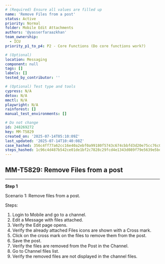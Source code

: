 ```yaml
---
# (Required) Ensure all values are filled up
name: 'Remove Files from a post'
status: Active
priority: Normal
folder: Mobile Edit Attachments
authors: '@yasserfaraazkhan'
team_ownership:
  - ICU
priority_p1_to_p4: P2 - Core Functions (Do core functions work?)

# (Optional)
location: Messaging
component: null
tags: []
labels: []
tested_by_contributor: ''

# (Optional) Test type and tools
cypress: N/A
detox: N/A
mmctl: N/A
playwright: N/A
rainforest: []
manual_test_environments: []

# Do not change
id: 248269272
key: MM-T5829
created_on: '2025-07-14T05:10:09Z'
last_updated: '2025-07-14T10:40:08Z'
case_hashed: 356c4ff77a62cc16e40a2ebf0a99180f5743c674cbbfd3d20e75cc76c065a4965976e1106aab299115b62edc7bf80667
steps_hashed: 1c96c4d487b542ce01de1bf2c7828c29fcd4e1343d089f79e5639e5bd7d1c65a1955eac1d3e6d30d9a61de0c890955e6
---
```


<!-- (Auto-generated) Based on frontmatter's "key" and "name" -->

## MM-T5829: Remove Files from a post

---

**Step 1**

Scenario 1: Remove files from a post.

Steps:

1. Login to Mobile and go to a channel.
2. Edit a Message with files attached.
3. Verify the Edit page opens.
4. Verify the already attached Files icons are shown with a Cross mark.
5. Click on the cross mark on the files to remove them from the post.
6. Save the post.
7. Verify the files are removed from the Post in the Channel.
8. Go to Channel files list.
9. Verify the removed files are not displayed in the channel files.
